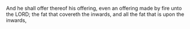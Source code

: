 And he shall offer thereof his offering, even an offering made by fire unto the LORD; the fat that covereth the inwards, and all the fat that is upon the inwards,
